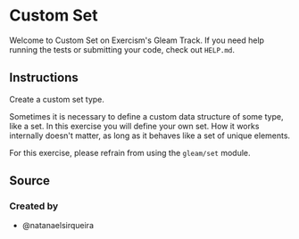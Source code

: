 # Custom Set

Welcome to Custom Set on Exercism's Gleam Track.
If you need help running the tests or submitting your code, check out `HELP.md`.

## Instructions

Create a custom set type.

Sometimes it is necessary to define a custom data structure of some type, like a set.
In this exercise you will define your own set.
How it works internally doesn't matter, as long as it behaves like a set of unique elements.

For this exercise, please refrain from using the `gleam/set` module.

## Source

### Created by

- @natanaelsirqueira